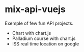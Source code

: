 # mix-api-vuejs

Exemple of few fun API projects.

* Chart with chart.js
* Palladium course with chart.js
* ISS real time location on google
